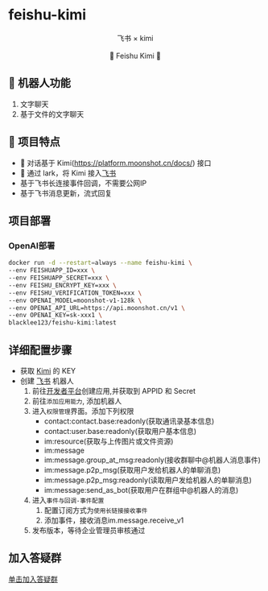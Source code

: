 # feishu-kimi

<p align='center'>
   飞书 × kimi 
<br>
<br>
    🚀 Feishu Kimi 🚀
</p>

## 👻 机器人功能
1. 文字聊天
2. 基于文件的文字聊天

## 🌟 项目特点

- 🍏 对话基于 Kimi(https://platform.moonshot.cn/docs/) 接口
- 🍎 通过 lark，将 Kimi 接入[飞书](https://open.feishu.cn/app)
- 基于飞书长连接事件回调，不需要公网IP
- 基于飞书消息更新，流式回复

## 项目部署

### OpenAI部署

```bash
docker run -d --restart=always --name feishu-kimi \
--env FEISHUAPP_ID=xxx \
--env FEISHUAPP_SECRET=xxx \
--env FEISHU_ENCRYPT_KEY=xxx \
--env FEISHU_VERIFICATION_TOKEN=xxx \
--env OPENAI_MODEL=moonshot-v1-128k \
--env OPENAI_API_URL=https://api.moonshot.cn/v1 \
--env OPENAI_KEY=sk-xxx1 \
blacklee123/feishu-kimi:latest
```

## 详细配置步骤



- 获取 [Kimi](https://platform.moonshot.cn/console/api-keys) 的 KEY
- 创建 [飞书](https://open.feishu.cn/) 机器人
    1. 前往[开发者平台](https://open.feishu.cn/app?lang=zh-CN)创建应用,并获取到 APPID 和 Secret
    2. 前往`添加应用能力`, 添加机器人
    3. 进入`权限管理`界面。添加下列权限
        - contact:contact.base:readonly(获取通讯录基本信息)
        - contact:user.base:readonly(获取用户基本信息)
        - im:resource(获取与上传图片或文件资源)
        - im:message
        - im:message.group_at_msg:readonly(接收群聊中@机器人消息事件)
        - im:message.p2p_msg(获取用户发给机器人的单聊消息)
        - im:message.p2p_msg:readonly(读取用户发给机器人的单聊消息)
        - im:message:send_as_bot(获取用户在群组中@机器人的消息)
    4. 进入`事件与回调-事件配置` 
        1. 配置订阅方式为`使用长链接接收事件`
        2. 添加事件，接收消息im.message.receive_v1
    5. 发布版本，等待企业管理员审核通过

## 加入答疑群

[单击加入答疑群](https://applink.feishu.cn/client/chat/chatter/add_by_link?link_token=1e9haaa0-1260-44b3-8286-f8cc926fa385)

